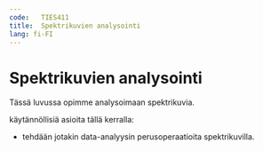 ```yaml
---
code:   TIES411
title:  Spektrikuvien analysointi
lang: fi-FI
---
```


# Spektrikuvien analysointi

Tässä luvussa opimme analysoimaan spektrikuvia.

käytännöllisiä asioita tällä kerralla:

  * tehdään jotakin data-analyysin perusoperaatioita spektrikuvilla.

